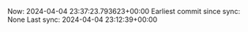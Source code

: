 Now: 2024-04-04 23:37:23.793623+00:00 Earliest commit since sync: None Last sync: 2024-04-04 23:12:39+00:00
